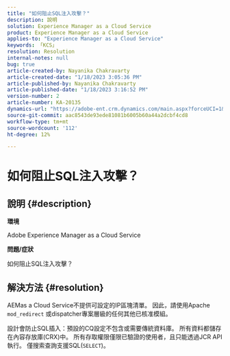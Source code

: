 ```yaml
---
title: "如何阻止SQL注入攻擊？"
description: 說明
solution: Experience Manager as a Cloud Service
product: Experience Manager as a Cloud Service
applies-to: "Experience Manager as a Cloud Service"
keywords: 「KCS」
resolution: Resolution
internal-notes: null
bug: true
article-created-by: Nayanika Chakravarty
article-created-date: "1/18/2023 3:05:36 PM"
article-published-by: Nayanika Chakravarty
article-published-date: "1/18/2023 3:16:52 PM"
version-number: 2
article-number: KA-20135
dynamics-url: "https://adobe-ent.crm.dynamics.com/main.aspx?forceUCI=1&pagetype=entityrecord&etn=knowledgearticle&id=e5c2718e-4197-ed11-aad1-6045bd006b4b"
source-git-commit: aac8543de93ede81081b6005b60a44a2dcbf4cd8
workflow-type: tm+mt
source-wordcount: '112'
ht-degree: 12%

---
```


# 如何阻止SQL注入攻擊？

## 說明 {#description}


<b>環境</b>

Adobe Experience Manager as a Cloud Service

<b>問題/症狀</b>

如何阻止SQL注入攻擊？


## 解決方法 {#resolution}


AEMas a Cloud Service不提供可設定的IP區塊清單。 因此，請使用Apache `mod_redirect` 或dispatcher專案層級的任何其他已核准模組。

設計會防止SQL插入：預設的CQ設定不包含或需要傳統資料庫。 所有資料都儲存在內容存放庫(CRX)中。 所有存取權限僅限已驗證的使用者，且只能透過JCR API執行。 僅搜索查詢支援SQL(`SELECT`)。
